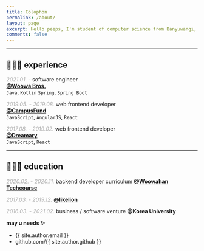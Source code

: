 ```yaml
---
title: Colophon
permalink: /about/
layout: page
excerpt: Hello peeps, I'm student of computer science from Banyuwangi, living in Jogjakarta. This blog for documentation about my programming journey, running on jekyll, hosting on netlify and using my own simple theme.
comments: false
---
```


---
## 👨🏻‍💻 experience

<span style="color: #aaa">_2021.01. -_</span>
software engineer<br/>
[**@Woowa Bros.**](https://woowahan.com/)<br/>
`Java`, `Kotlin` `Spring`, `Spring Boot`<br/>

<span style="color: #aaa">_2019.05. - 2019.08._</span>
web frontend developer<br/>
[**@CampusFund**](https://campusfund.net/)<br/>
`JavaScript`, `AngularJS`, `React`<br/>

<span style="color: #aaa">_2017.08. - 2019.02._</span>
web frontend developer<br/>
[**@Dreamary**](https://www.dreamary.net/)<br/>
`JavaScript`, `React`<br/>

---

## 👨🏻‍🎓 education

<span style="color: #aaa">_2020.02. - 2020.11._</span>
backend developer curriculum
[**@Woowahan Techcourse**](https://woowacourse.github.io/)

<span style="color: #aaa">_2017.03. - 2019.12._</span>
[**@likelion**](https://www.facebook.com/LikelionKU)

<span style="color: #aaa">_2016.03. - 2021.02._</span>
business / software venture
**@Korea University**

**may u needs ✨**

- {{ site.author.email }}
- github.com/{{ site.author.github }}
